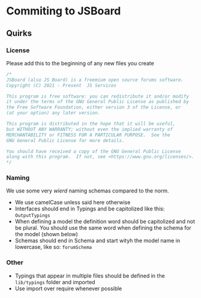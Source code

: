 # Commiting to JSBoard

## Quirks

### License

Please add this to the beginning of any new files you create

```js
/*
JSBoard (also JS Board) is a freemium open source forums software.
Copyright (C) 2021 - Present  JS Services

This program is free software: you can redistribute it and/or modify
it under the terms of the GNU General Public License as published by
the Free Software Foundation, either version 3 of the License, or
(at your option) any later version.

This program is distributed in the hope that it will be useful,
but WITHOUT ANY WARRANTY; without even the implied warranty of
MERCHANTABILITY or FITNESS FOR A PARTICULAR PURPOSE.  See the
GNU General Public License for more details.

You should have received a copy of the GNU General Public License
along with this program.  If not, see <https://www.gnu.org/licenses/>.
*/
```

### Naming

We use some very _wierd_ naming schemas compared to the norm.

- We use camelCase unless said here otherwise
- Interfaces should end in Typings and be capitolized like this: `OutputTypings`
- When defining a model the definition word should be capitolized and not be plural. You should use the same word when defining the schema for the model (shown below)
- Schemas should end in Schema and start wityh the model name in lowercase, like so: `forumSchema`

### Other

- Typings that appear in multiple files should be defined in the `lib/typings` folder and imported
- Use import over require whenever possible
